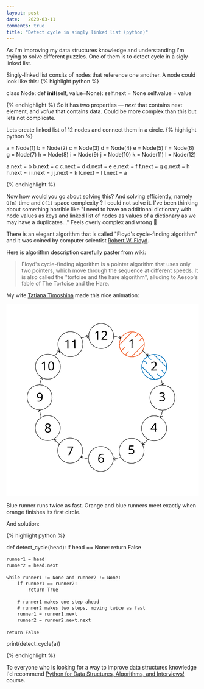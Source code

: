 ```yaml
---
layout: post
date:   2020-03-11
comments: true
title: "Detect cycle in singly linked list (python)"
---
```


As I'm improving my data structures knowledge and understanding I'm trying to solve different puzzles. One of them is to detect cycle in a sigly-linked list.

Singly-linked list consits of nodes that reference one another. A node could look like this:
{% highlight python %}

class Node:
    def __init__(self, value=None):
        self.next = None
        self.value = value

{% endhighlight %}
So it has two properties — _next_ that contains next element, and _value_ that contains data. Could be more complex than this but lets not complicate.

Lets create linked list of 12 nodes and connect them in a circle.
{% highlight python %}

a = Node(1)
b = Node(2)
c = Node(3)
d = Node(4)
e = Node(5)
f = Node(6)
g = Node(7)
h = Node(8)
i = Node(9)
j = Node(10)
k = Node(11)
l = Node(12)

a.next = b
b.next = c
c.next = d
d.next = e
e.next = f
f.next = g
g.next = h
h.next = i
i.next = j
j.next = k
k.next = l
l.next = a

{% endhighlight %}

Now how would you go about solving this? And solving efficiently, namely `O(n)` time and `O(1)` space complexity ? I could not solve it. I've been thinking about something horrible like "I need to have an additional dictionary with node values as keys and linked list of nodes as values of a dictionary as we may have a duplicates..." Feels overly complex and wrong 🤔   

There is an elegant algorithm that is called "Floyd's cycle-finding algorithm" and it was coined by computer scientist [Robert W. Floyd](https://en.wikipedia.org/wiki/Robert_W._Floyd).

Here is algorithm description carefully paster from wiki:  
> Floyd's cycle-finding algorithm is a pointer algorithm that uses only two pointers, which move through the sequence at different speeds. It is also called the "tortoise and the hare algorithm", alluding to Aesop's fable of The Tortoise and the Hare. 

My wife [Tatiana Timoshina](https://onboard.studio/) made this nice animation: 

<img src="/assets/images/hare.gif">  

Blue runner runs twice as fast. Orange and blue runners meet exactly when orange finishes its first circle. 

And solution:  

{% highlight python %}

def detect_cycle(head):
    if head == None:
        return False

    runner1 = head
    runner2 = head.next

    while runner1 != None and runner2 != None:
        if runner1 == runner2:
            return True

        # runner1 makes one step ahead
        # runner2 makes two steps, moving twice as fast
        runner1 = runner1.next
        runner2 = runner2.next.next

    return False

print(detect_cycle(a))

{% endhighlight %}

To everyone who is looking for a way to improve data structures knowledge I'd recommend [Python for Data Structures, Algorithms, and Interviews! ](https://www.udemy.com/course/python-for-data-structures-algorithms-and-interviews/) course.

